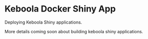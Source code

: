 # Keboola Docker Shiny App
Deploying Keboola Shiny applications.

More details coming soon about building keboola shiny applications.

